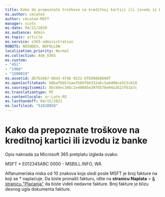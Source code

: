 ```yaml
---
title: Kako da prepoznate troškove na kreditnoj kartici ili izvodu iz banke
ms.author: cmcatee
author: cmcatee-MSFT
manager: scotv
ms.date: 04/21/2020
ms.audience: Admin
ms.topic: article
ms.service: o365-administration
ROBOTS: NOINDEX, NOFOLLOW
localization_priority: Normal
ms.collection: Adm_O365
ms.custom:
- "451"
- "1960"
- "1500019"
ms.assetid: db7b34b7-0843-4f4b-9222-bfb998b860df
ms.openlocfilehash: b8bafbb57aae358df04332a6c5a6d00ce523c810
ms.sourcegitcommit: 8bc60ec34bc1e40685e3976576e04a2623f63a7c
ms.translationtype: MT
ms.contentlocale: sr-Latn-RS
ms.lasthandoff: 04/15/2021
ms.locfileid: "51810858"
---
```

# <a name="how-to-identify-a-charge-on-your-credit-card-or-bank-statement"></a>Kako da prepoznate troškove na kreditnoj kartici ili izvodu iz banke

Opis naknada za Microsoft 365 pretplatu izgleda ovako:
  
MSFT \* E012345ABC 0000 - MSBILL.INFO, WA
  
Alfanumeriska niska od 10 znakova koja sledi posle MSFT je broj fakture na koji se \* naplaćuje. Da biste pronašli fakturu, idite na **stranicu Naplata** \> [& stranicu "Plaćanja"](https://go.microsoft.com/fwlink/p/?linkid=848039) da biste videli nedavne fakture. Broj fakture je blizu desnog ugla dokumenta fakture.